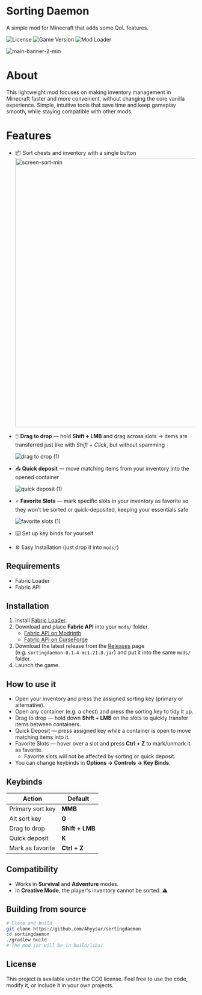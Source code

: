# Sorting Daemon

A simple mod for Minecraft that adds some QoL features.

![License](https://img.shields.io/badge/license-CC0--1.0-lightgrey)
![Game Version](https://img.shields.io/badge/Minecraft-1.21.8-blue)
![Mod Loader](https://img.shields.io/badge/Loader-Fabric-orange)

![main-banner-2-min](https://github.com/user-attachments/assets/46eead85-3356-4175-a11f-21bf385f9fa3)

# About
This lightweight mod focuses on making inventory management in Minecraft faster and more convenient, without changing the core vanilla experience. Simple, intuitive tools that save time and keep gameplay smooth, while staying compatible with other mods.

# Features
- 📦 Sort chests and inventory with a single button
  <img width="1951" height="714" alt="screen-sort-min" src="https://github.com/user-attachments/assets/4d0e8984-b3c7-4085-a2e5-74c03779ac00" />
- 🖱️ **Drag to drop** — hold **Shift + LMB** and drag across slots → items are transferred just like with *Shift + Click*, but without spamming

  ![drag to drop (1)](https://github.com/user-attachments/assets/ba5dfa35-aa31-4207-9cd7-d17dea9bdd86)
- 📥 **Quick deposit** — move matching items from your inventory into the opened container

  ![quick deposit (1)](https://github.com/user-attachments/assets/6d469941-c251-4f00-801e-b5a5f8668567)
- ⭐ **Favorite Slots** — mark specific slots in your inventory as favorite so they won’t be sorted or quick-deposited, keeping your essentials safe

  ![favorite slots (1)](https://github.com/user-attachments/assets/135c6db9-d21c-468a-8bf2-351a8b5536b3)
- ⌨️ Set up key binds for yourself
- ⚙️ Easy installation (just drop it into `mods/`)

## Requirements
- Fabric Loader
- Fabric API

## Installation

1. Install [Fabric Loader](https://fabricmc.net/use/installer/).  
2. Download and place **Fabric API** into your `mods/` folder.  
   - [Fabric API on Modrinth](https://modrinth.com/mod/fabric-api)  
   - [Fabric API on CurseForge](https://www.curseforge.com/minecraft/mc-mods/fabric-api)  
3. Download the latest release from the [Releases](../../releases) page  
   (e.g. `sortingdaemon-0.1.4-mc1.21.8.jar`) and put it into the same `mods/` folder.
4. Launch the game.

## How to use it
- Open your inventory and press the assigned sorting key (primary or alternative).
- Open any container (e.g. a chest) and press the sorting key to tidy it up.
- Drag to drop — hold down **Shift + LMB** on the slots to quickly transfer items between containers.  
- Quick Deposit — press assigned key while a container is open to move matching items into it.  
- Favorite Slots — hover over a slot and press **Ctrl + Z** to mark/unmark it as favorite.  
  - Favorite slots will not be affected by sorting or quick deposit.
- You can change keybinds in **Options → Controls → Key Binds**.

## Keybinds
| Action            | Default          |
|-------------------|------------------|
| Primary sort key  | **MMB**          |
| Alt sort key      | **G**            |
| Drag to drop      | **Shift + LMB**  |
| Quick deposit     | **K**            |
| Mark  as favorite | **Ctrl + Z**     |

## Compatibility
- Works in **Survival** and **Adventure** modes.
- In **Creative Mode**, the player's inventory cannot be sorted. ⚠️

## Building from source
```bash
# Clone and build
git clone https://github.com/Ahyysar/sortingdaemon
cd sortingdaemon
./gradlew build
# The mod jar will be in build/libs/
```

## License

This project is available under the CC0 license. Feel free to use the code, modify it, or include it in your own projects.
